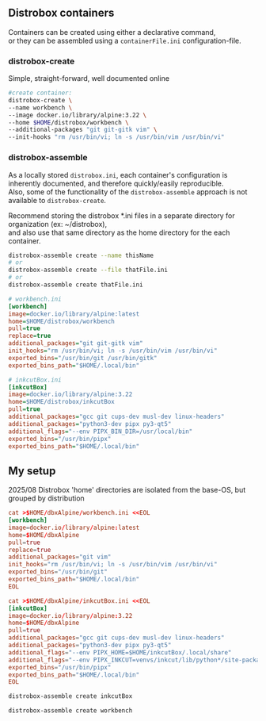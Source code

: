 ## Distrobox containers
Containers can be created using either a declarative command,  
or they can be assembled using a `containerFile.ini` configuration-file.

### distrobox-create
Simple, straight-forward, well documented online

```sh
#create container:
distrobox-create \
--name workbench \
--image docker.io/library/alpine:3.22 \
--home $HOME/distrobox/workbench \
--additional-packages "git git-gitk vim" \
--init-hooks "rm /usr/bin/vi; ln -s /usr/bin/vim /usr/bin/vi"
```

### distrobox-assemble
As a locally stored `distrobox.ini`, each container's configuration is inherently documented, and  therefore quickly/easily reproducible.  
Also, some of the functionality of the `distrobox-assemble` approach is not available to `distrobox-create`.

Recommend storing the distrobox *.ini files in a separate directory for organization (ex: ~/distrobox),  
and also use that same directory as the home directory for the each container.
```sh
distrobox-assemble create --name thisName
# or
distrobox-assemble create --file thatFile.ini
# or
distrobox-assemble create thatFile.ini
```
```ini
# workbench.ini
[workbench]
image=docker.io/library/alpine:latest
home=$HOME/distrobox/workbench
pull=true
replace=true
additional_packages="git git-gitk vim"
init_hooks="rm /usr/bin/vi; ln -s /usr/bin/vim /usr/bin/vi"
exported_bins="/usr/bin/git /usr/bin/gitk"
exported_bins_path="$HOME/.local/bin"
```
```ini
# inkcutBox.ini
[inkcutBox]
image=docker.io/library/alpine:3.22
home=$HOME/distrobox/inkcutBox
pull=true
additional_packages="gcc git cups-dev musl-dev linux-headers"
additional_packages="python3-dev pipx py3-qt5"
additional_flags="--env PIPX_BIN_DIR=/usr/local/bin"
exported_bins="/usr/bin/pipx"
exported_bins_path="$HOME/.local/bin"
```
## My setup
2025/08
Distrobox 'home' directories are isolated from the base-OS, but grouped by distribution  
```conf
cat >$HOME/dbxAlpine/workbench.ini <<EOL
[workbench]
image=docker.io/library/alpine:latest
home=$HOME/dbxAlpine
pull=true
replace=true
additional_packages="git vim"
init_hooks="rm /usr/bin/vi; ln -s /usr/bin/vim /usr/bin/vi"
exported_bins="/usr/bin/git"
exported_bins_path="$HOME/.local/bin"
EOL
```
```conf
cat >$HOME/dbxAlpine/inkcutBox.ini <<EOL
[inkcutBox]
image=docker.io/library/alpine:3.22
home=$HOME/dbxAlpine
pull=true
additional_packages="gcc git cups-dev musl-dev linux-headers"
additional_packages="python3-dev pipx py3-qt5"
additional_flags="--env PIPX_HOME=$HOME/inkcutBox/.local/share"
additional_flags="--env PIPX_INKCUT=venvs/inkcut/lib/python*/site-packages/inkcut"
exported_bins="/usr/bin/pipx"
exported_bins_path="$HOME/.local/bin"
EOL
```
```sh
distrobox-assemble create inkcutBox
```
```sh
distrobox-assemble create workbench
```
